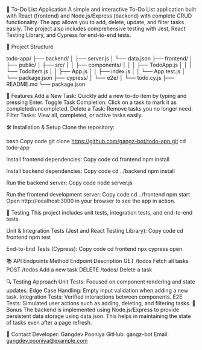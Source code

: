 🚀 To-Do List Application
A simple and interactive To-Do List application built with React (frontend) and Node.js/Express (backend) with complete CRUD functionality. The app allows you to add, delete, update, and filter tasks easily. The project also includes comprehensive testing with Jest, React Testing Library, and Cypress for end-to-end tests.

📂 Project Structure


todo-app/
├── backend/
│   ├── server.js
│   └── data.json
├── frontend/
│   ├── public/
│   ├── src/
│   │   ├── components/
│   │   │   ├── TodoApp.js
│   │   │   └── TodoItem.js
│   │   ├── App.js
│   │   ├── index.js
│   │   └── App.test.js
│   └── package.json
├── cypress/
│   └── e2e/
│       └── todo.cy.js
├── README.md
└── package.json


🌟 Features
Add a New Task: Quickly add a new to-do item by typing and pressing Enter.
Toggle Task Completion: Click on a task to mark it as completed/uncompleted.
Delete a Task: Remove tasks you no longer need.
Filter Tasks: View all, completed, or active tasks easily.


🛠️ Installation & Setup
Clone the repository:

bash
Copy code
git clone https://github.com/gangz-bot/todo-app.git
cd todo-app



Install frontend dependencies:
Copy code
cd frontend
npm install



Install backend dependencies:
Copy code
cd ../backend
npm install



Run the backend server:
Copy code
node server.js



Run the frontend development server:
Copy code
cd ../frontend
npm start
Open http://localhost:3000 in your browser to see the app in action.

🧪 Testing
This project includes unit tests, integration tests, and end-to-end tests.

Unit & Integration Tests (Jest and React Testing Library):
Copy code
cd frontend
npm test



End-to-End Tests (Cypress):
Copy code
cd frontend
npx cypress open


📚 API Endpoints
Method	Endpoint	Description
GET	/todos	Fetch all tasks
POST	/todos	Add a new task
DELETE	/todos/
Delete a task


🔍 Testing Approach
Unit Tests: Focused on component rendering and state updates.
Edge Case Handling: Empty input validation when adding a new task.
Integration Tests: Verified interactions between components.
E2E Tests: Simulated user actions such as adding, deleting, and filtering tasks.
🎯 Bonus
The backend is implemented using Node.js/Express to provide persistent data storage using data.json. This helps in maintaining the state of tasks even after a page refresh.

💬 Contact
Developer: Gangdev Pooniya
GitHub: gangz-bot
Email: gangdev.pooniya@example.com
